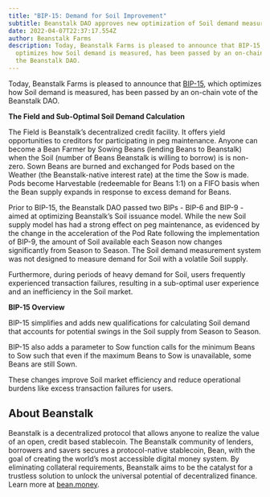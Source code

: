 ```yaml
---
title: "BIP-15: Demand for Soil Improvement"
subtitle: Beanstalk DAO approves new optimization of Soil demand measurement.
date: 2022-04-07T22:37:17.554Z
author: Beanstalk Farms
description: Today, Beanstalk Farms is pleased to announce that BIP-15, which
  optimizes how Soil demand is measured, has been passed by an on-chain vote of
  the Beanstalk DAO.
---
```

<!--StartFragment-->

Today, Beanstalk Farms is pleased to announce that [BIP-15](https://github.com/BeanstalkFarms/Beanstalk/pull/62), which optimizes how Soil demand is measured, has been passed by an on-chain vote of the Beanstalk DAO. 

**The Field and Sub-Optimal Soil Demand Calculation**

The Field is Beanstalk’s decentralized credit facility. It offers yield opportunities to creditors for participating in peg maintenance. Anyone can become a Bean Farmer by Sowing Beans (lending Beans to Beanstalk) when the Soil (number of Beans Beanstalk is willing to borrow) is is non-zero. Sown Beans are burned and exchanged for Pods based on the Weather (the Beanstalk-native interest rate) at the time the Sow is made. Pods become Harvestable (redeemable for Beans 1:1) on a FIFO basis when the Bean supply expands in response to excess demand for Beans.

Prior to BIP-15, the Beanstalk DAO passed two BIPs - BIP-6 and BIP-9 - aimed at optimizing Beanstalk’s Soil issuance model. While the new Soil supply model has had a strong effect on peg maintenance, as evidenced by the change in the acceleration of the Pod Rate following the implementation of BIP-9, the amount of Soil available each Season now changes significantly from Season to Season. The Soil demand measurement system was not designed to measure demand for Soil with a volatile Soil supply.

Furthermore, during periods of heavy demand for Soil, users frequently experienced transaction failures, resulting in a sub-optimal user experience and an inefficiency in the Soil market.

**BIP-15 Overview**

BIP-15 simplifies and adds new qualifications for calculating Soil demand that accounts for potential swings in the Soil supply from Season to Season.

BIP-15 also adds a parameter to Sow function calls for the minimum Beans to Sow such that even if the maximum Beans to Sow is unavailable, some Beans are still Sown. 

These changes improve Soil market efficiency and reduce operational burdens like excess transaction failures for users.

## About Beanstalk

Beanstalk is a decentralized protocol that allows anyone to realize the value of an open, credit based stablecoin. The Beanstalk community of lenders, borrowers and savers secures a protocol-native stablecoin, Bean, with the goal of creating the world’s most accessible digital money system. By eliminating collateral requirements, Beanstalk aims to be the catalyst for a trustless solution to unlock the universal potential of decentralized finance. Learn more at [bean.money](http://bean.money).

<!--EndFragment-->
